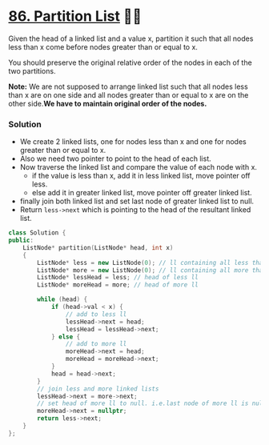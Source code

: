 # [86. Partition List](https://leetcode.com/problems/partition-list/) 🌟🌟

Given the head of a linked list and a value x, partition it such that all nodes less than x come before nodes greater than or equal to x.

You should preserve the original relative order of the nodes in each of the two partitions.

**Note:** We are not supposed to arrange linked list such that all nodes less than x are on one side and all nodes greater than or equal to x are on the other side.**We have to maintain original order of the nodes.**

### Solution

-   We create 2 linked lists, one for nodes less than x and one for nodes greater than or equal to x.
-   Also we need two pointer to point to the head of each list.
-   Now traverse the linked list and compare the value of each node with x.
    -   if the value is less than x, add it in less linked list, move pointer off less.
    -   else add it in greater linked list, move pointer off greater linked list.
-   finally join both linked list and set last node of greater linked list to null.
-   Return `less->next` which is pointing to the head of the resultant linked list.

```cpp
class Solution {
public:
    ListNode* partition(ListNode* head, int x)
    {
        ListNode* less = new ListNode(0); // ll containing all less than x valued nodes
        ListNode* more = new ListNode(0); // ll containing all more than or equal to x valued nodes in original order
        ListNode* lessHead = less; // head of less ll
        ListNode* moreHead = more; // head of more ll

        while (head) {
            if (head->val < x) {
                // add to less ll
                lessHead->next = head;
                lessHead = lessHead->next;
            } else {
                // add to more ll
                moreHead->next = head;
                moreHead = moreHead->next;
            }
            head = head->next;
        }
        // join less and more linked lists
        lessHead->next = more->next;
        // set head of more ll to null. i.e.last node of more ll is null now.
        moreHead->next = nullptr;
        return less->next;
    }
};
```
